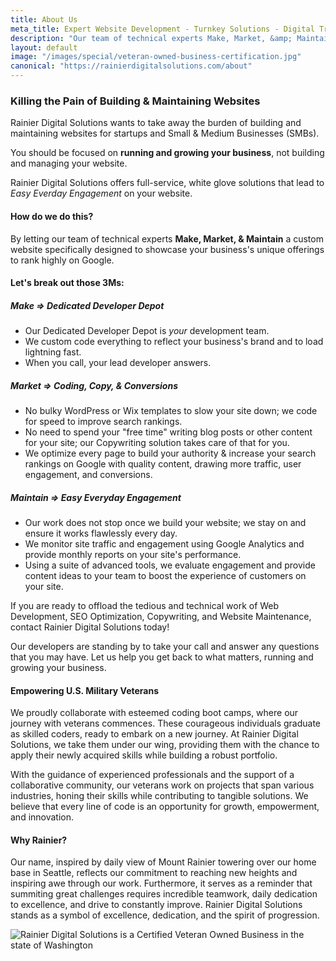 ```yaml
---
title: About Us
meta_title: Expert Website Development - Turnkey Solutions - Digital Transformation - SEO | RDS
description: "Our team of technical experts Make, Market, &amp; Maintain custom websites specifically designed to showcase your business&#39;s unique offerings to rank highly on Google. Leave the tech hassle to us. Learn more."
layout: default
image: "/images/special/veteran-owned-business-certification.jpg"
canonical: "https://rainierdigitalsolutions.com/about"
---
```

### Killing the Pain of Building & Maintaining Websites

Rainier Digital Solutions wants to take away the burden of building and maintaining websites for startups and Small & Medium Businesses (SMBs).

You should be focused on **running and growing your business**, not building and managing your website.

Rainier Digital Solutions <span class="font-bold text-primary">offers full-service, white glove solutions</span> that lead to *Easy Everday Engagement* on your website.

#### How do we do this?

By letting our team of technical experts **Make, Market, &amp; Maintain** a custom website specifically designed to showcase your business&#39;s unique offerings to rank highly on Google.

#### Let&#39;s break out those 3Ms:

##### Make =&gt; Dedicated Developer Depot

- Our Dedicated Developer Depot is <span class="font-bold underline text-primary">*your*</span> development team.
- We custom code everything to reflect your business&#39;s brand and to load lightning fast.
- When you call, your lead developer answers.

##### Market =&gt; Coding, Copy, &amp; Conversions

- No bulky WordPress or Wix templates to slow your site down; we code for speed to improve
search rankings.
- No need to spend your &quot;free time&quot; writing blog posts or other content for your site; our
Copywriting solution takes care of that for you.
- We optimize every page to build your authority &amp; increase your search rankings on Google
with quality content, drawing more traffic, user engagement, and conversions.

##### Maintain =&gt; Easy Everyday Engagement

- Our work does not stop once we build your website; we stay on and ensure it works flawlessly every day.
- We monitor site traffic and engagement using Google Analytics and provide monthly reports on your site&#39;s performance.
- Using a suite of advanced tools, we evaluate engagement and provide content ideas to your team to boost the experience of customers on your site.

If you are ready to offload the tedious and technical work of Web Development, SEO Optimization, Copywriting, and Website Maintenance, contact Rainier Digital Solutions today!

Our developers are standing by to take your call and answer any questions that you may have.
Let us help you get back to what matters, running and growing your business.

#### Empowering U.S. Military Veterans

We proudly collaborate with esteemed coding boot camps, where our journey with veterans commences. These courageous individuals graduate as skilled coders, ready to embark on a new journey. At Rainier Digital Solutions, we take them under our wing, providing them with the chance to apply their newly acquired skills while building a robust portfolio.

With the guidance of experienced professionals and the support of a collaborative community, our veterans work on projects that span various industries, honing their skills while contributing to tangible solutions. We believe that every line of code is an opportunity for growth, empowerment, and innovation.

#### Why Rainier?

Our name, inspired by daily view of Mount Rainier towering over our home base in Seattle, reflects our commitment to reaching new heights and inspiring awe through our work. Furthermore, it serves as a reminder that summiting great challenges requires incredible teamwork, daily dedication to excellence, and drive to constantly improve. Rainier Digital Solutions stands as a symbol of excellence, dedication, and the spirit of progression.

<img src="/images/special/veteran-owned-business-certification.jpg" alt="Rainier Digital Solutions is a Certified Veteran Owned Business in the state of Washington" />
